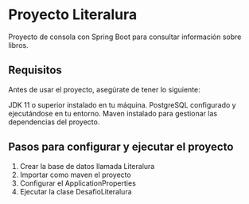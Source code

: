 # Proyecto Literalura
Proyecto de consola con Spring Boot para consultar información sobre libros.

## Requisitos
Antes de usar el proyecto, asegúrate de tener lo siguiente:

JDK 11 o superior instalado en tu máquina.
PostgreSQL configurado y ejecutándose en tu entorno.
Maven instalado para gestionar las dependencias del proyecto.
## Pasos para configurar y ejecutar el proyecto
1. Crear la base de datos llamada Literalura
2. Importar como maven el proyecto
3. Configurar el ApplicationProperties
4. Ejecutar la clase DesafioLiteralura
